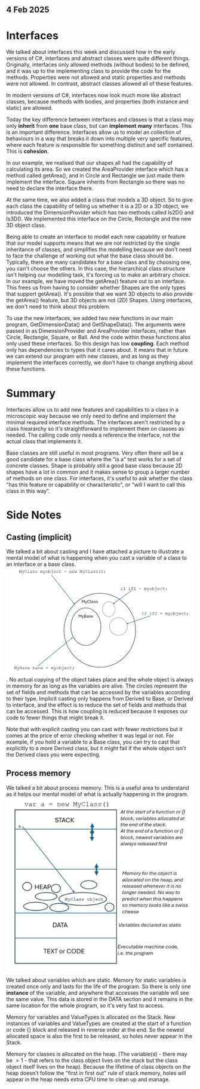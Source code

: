 ## 4 Feb 2025
# Interfaces

We talked about interfaces this week and discussed how in the early versions of C#, interfaces and abstract classes were quite different things. Originally, interfaces only allowed methods (without bodies) to be defined, and it was up to the implementing class to provide the code for the methods. Properties were not allowed and static properties and methods were not allowed. In contrast, abstract classes allowed all of these features.

In modern versions of C#, interfaces now look much more like abstract classes, because methods with bodies, and properties (both instance and static) are allowed.

Today the key difference between interfaces and classes is that a class may only **inherit** from **one** base class, but can **implement** **many** interfaces. This is an important difference. Interfaces allow us to model an collection of behaviours in a way that breaks it down into multiple very specific features, where each feature is responsible for something distinct and self contained. This is **cohesion**.

In our example, we realised that our shapes all had the capability of calculating its area. So we created the AreaProvider interface which has a method called getArea(), and in Circle and Rectangle we just made them implement the interface. Square inherits from Rectangle so there was no need to declare the interface there.

At the same time, we also added a class that models a 3D object. So to give each class the capability of telling us whether it is a 2D or a 3D object, we introduced the DimensionProvider which has two methods called Is2D() and Is3D(). We implemented this interface on the Circle, Rectangle and the new 3D object class.

Being able to create an interface to model each new capability or feature that our model supports means that we are not restricted by the single inheritance of classes, and simplifies the modelling because we don't need to face the challenge of working out what the base class should be. Typically, there are many candidates for a base class and by choosing one, you can't choose the others. In this case, the hierarchical class structure isn't helping our modelling task, it's forcing us to make an arbitrary choice. In our example, we have moved the getArea() feature out to an interface. This frees us from having to consider whether Shapes are the only types that support getArea(). It's possible that we want 3D objects to also provide the getArea() feature, but 3D objects are not (2D) Shapes. Using interfaces, we don't need to think about this problem.

To use the new interfaces, we added two new functions in our main program, GetDimensionData() and GetShapeData(). The arguments were passed in as DimensionProvider and AreaProvider interfaces, rather than Circle, Rectangle, Square, or Ball. And the code within these functions also only used these interfaces. So this design has low **coupling**. Each method only has dependencies to types that it cares about. It means that in future we can extend our program with new classes, and as long as they implement the interfaces correctly, we don't have to change anything about these functions.

# Summary

Interfaces allow us to add new features and capabilities to a class in a microscopic way because we only need to define and implement the minimal required interface methods. The interfaces aren't restricted by a class hieararchy so it's straightforward to implement them on classes as needed. The calling code only needs a reference the interface, not the actual class that implements it.

Base classes are still useful in most programs. Very often there will be a good candidate for a base class where the "is a" test works for a set of concrete classes. Shape is probably still a good base class because 2D shapes have a lot in common and it makes sense to group a larger number of methods on one class. For interfaces, it's useful to ask whether the class "has this feature or capability or characteristic", or "will I want to call this class in this way". 

# Side Notes

## Casting (implicit)
We talked a bit about casting and I have attached a picture to illustrate a mental model of what is happening when you cast a variable of a class to an interface or a base class. ![Casting](Casting.jpg). No actual copying of the object takes place and the whole object is always in memory for as long as the variables are alive. The circles represent the set of fields and methods that can be accessed by the variables according to their type. Implicit casting only happens from Derived to Base, or Derived to interface, and the effect is to reduce the set of fields and methods that can be accessed. This is how coupling is reduced because it exposes our code to fewer things that might break it.

Note that with explicit casting you can cast with fewer restrictions but it comes at the price of error checking whether it was legal or not. For example, if you hold a variable to a Base class, you can try to cast that explicitly to a more Derived class, but it might fail if the whole object isn't the Derived class you were expecting.

## Process memory
We talked a bit about process memory. This is a useful area to understand as it helps our mental model of what is actually happening in the program. ![Process Memory](memory.jpg)

We talked about variables which are static. Memory for static variables is created once only and lasts for the life of the program. So there is only one **instance** of the variable, and anywhere that accesses the variable will see the same value. This data is stored in the DATA section and it remains in the same location for the whole program, so it's very fast to access.

Memory for variables and ValueTypes is allocated on the Stack. New instances of variables and ValueTypes are created at the start of a function or code {} block and released in reverse order at the end. So the newest allocated space is also the first to be released, so holes never appear in the Stack.

Memory for classes is allocated on the heap. (The variable(s) - there may be $>1$ - that refers to the class object lives on the stack but the class object itself lives on the heap). Because the lifetime of class objects on the heap doesn't follow the "first in first out" rule of stack memory, holes will appear in the heap needs extra CPU time to clean up and manage.



